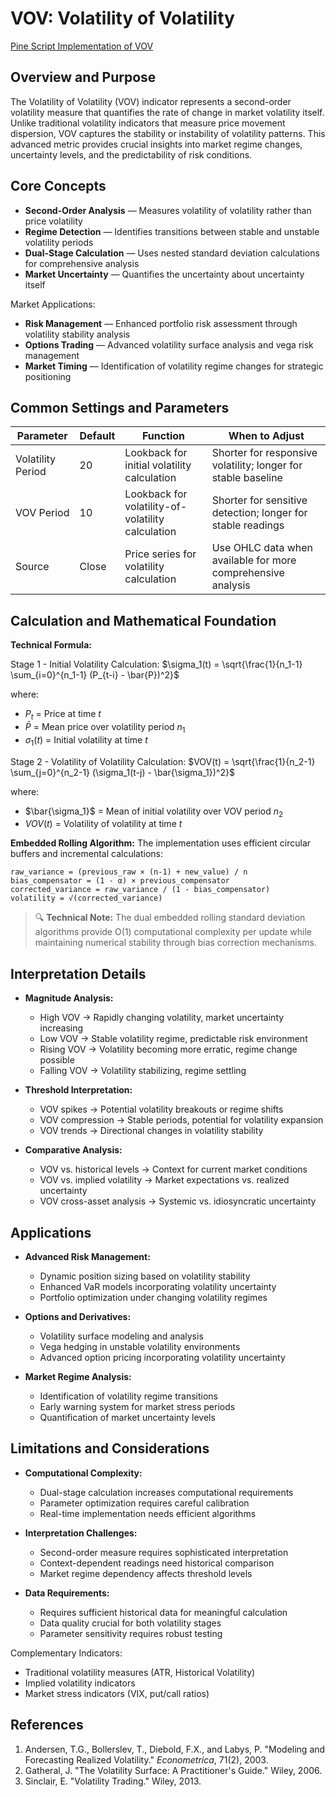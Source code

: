 # VOV: Volatility of Volatility

[Pine Script Implementation of VOV](https://github.com/mihakralj/pinescript/blob/main/indicators/volatility/vov.pine)

## Overview and Purpose

The Volatility of Volatility (VOV) indicator represents a second-order volatility measure that quantifies the rate of change in market volatility itself. Unlike traditional volatility indicators that measure price movement dispersion, VOV captures the stability or instability of volatility patterns. This advanced metric provides crucial insights into market regime changes, uncertainty levels, and the predictability of risk conditions.

## Core Concepts

*   **Second-Order Analysis** — Measures volatility of volatility rather than price volatility
*   **Regime Detection** — Identifies transitions between stable and unstable volatility periods
*   **Dual-Stage Calculation** — Uses nested standard deviation calculations for comprehensive analysis
*   **Market Uncertainty** — Quantifies the uncertainty about uncertainty itself

Market Applications:
*   **Risk Management** — Enhanced portfolio risk assessment through volatility stability analysis
*   **Options Trading** — Advanced volatility surface analysis and vega risk management
*   **Market Timing** — Identification of volatility regime changes for strategic positioning

## Common Settings and Parameters

| Parameter | Default | Function | When to Adjust |
|-----------|---------|----------|----------------|
| Volatility Period | 20 | Lookback for initial volatility calculation | Shorter for responsive volatility; longer for stable baseline |
| VOV Period | 10 | Lookback for volatility-of-volatility calculation | Shorter for sensitive detection; longer for stable readings |
| Source | Close | Price series for volatility calculation | Use OHLC data when available for more comprehensive analysis |

## Calculation and Mathematical Foundation

**Technical Formula:**

Stage 1 - Initial Volatility Calculation:
$\sigma_1(t) = \sqrt{\frac{1}{n_1-1} \sum_{i=0}^{n_1-1} (P_{t-i} - \bar{P})^2}$

where:
* $P_t$ = Price at time $t$
* $\bar{P}$ = Mean price over volatility period $n_1$
* $\sigma_1(t)$ = Initial volatility at time $t$

Stage 2 - Volatility of Volatility Calculation:
$VOV(t) = \sqrt{\frac{1}{n_2-1} \sum_{j=0}^{n_2-1} (\sigma_1(t-j) - \bar{\sigma_1})^2}$

where:
* $\bar{\sigma_1}$ = Mean of initial volatility over VOV period $n_2$
* $VOV(t)$ = Volatility of volatility at time $t$

**Embedded Rolling Algorithm:**
The implementation uses efficient circular buffers and incremental calculations:
```
raw_variance = (previous_raw × (n-1) + new_value) / n
bias_compensator = (1 - α) × previous_compensator
corrected_variance = raw_variance / (1 - bias_compensator)
volatility = √(corrected_variance)
```

> 🔍 **Technical Note:** The dual embedded rolling standard deviation algorithms provide O(1) computational complexity per update while maintaining numerical stability through bias correction mechanisms.

## Interpretation Details

*   **Magnitude Analysis:**
    - High VOV → Rapidly changing volatility, market uncertainty increasing
    - Low VOV → Stable volatility regime, predictable risk environment
    - Rising VOV → Volatility becoming more erratic, regime change possible
    - Falling VOV → Volatility stabilizing, regime settling

*   **Threshold Interpretation:**
    - VOV spikes → Potential volatility breakouts or regime shifts
    - VOV compression → Stable periods, potential for volatility expansion
    - VOV trends → Directional changes in volatility stability

*   **Comparative Analysis:**
    - VOV vs. historical levels → Context for current market conditions
    - VOV vs. implied volatility → Market expectations vs. realized uncertainty
    - VOV cross-asset analysis → Systemic vs. idiosyncratic uncertainty

## Applications

*   **Advanced Risk Management:**
    - Dynamic position sizing based on volatility stability
    - Enhanced VaR models incorporating volatility uncertainty
    - Portfolio optimization under changing volatility regimes

*   **Options and Derivatives:**
    - Volatility surface modeling and analysis
    - Vega hedging in unstable volatility environments
    - Advanced option pricing incorporating volatility uncertainty

*   **Market Regime Analysis:**
    - Identification of volatility regime transitions
    - Early warning system for market stress periods
    - Quantification of market uncertainty levels

## Limitations and Considerations

*   **Computational Complexity:**
    - Dual-stage calculation increases computational requirements
    - Parameter optimization requires careful calibration
    - Real-time implementation needs efficient algorithms

*   **Interpretation Challenges:**
    - Second-order measure requires sophisticated interpretation
    - Context-dependent readings need historical comparison
    - Market regime dependency affects threshold levels

*   **Data Requirements:**
    - Requires sufficient historical data for meaningful calculation
    - Data quality crucial for both volatility stages
    - Parameter sensitivity requires robust testing

Complementary Indicators:
* Traditional volatility measures (ATR, Historical Volatility)
* Implied volatility indicators
* Market stress indicators (VIX, put/call ratios)

## References

1. Andersen, T.G., Bollerslev, T., Diebold, F.X., and Labys, P. "Modeling and Forecasting Realized Volatility." *Econometrica*, 71(2), 2003.
2. Gatheral, J. "The Volatility Surface: A Practitioner's Guide." Wiley, 2006.
3. Sinclair, E. "Volatility Trading." Wiley, 2013.
